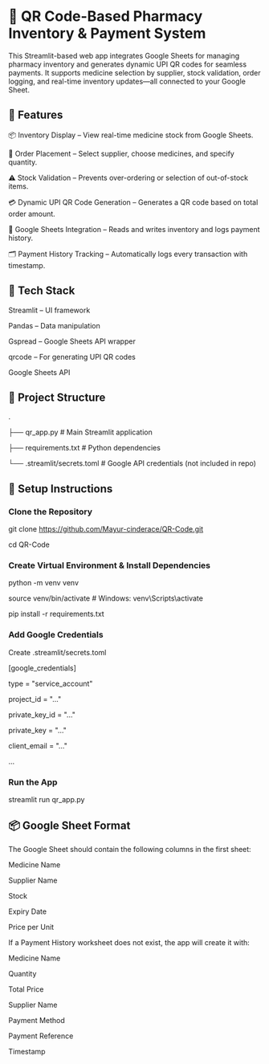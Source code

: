 # 💊 QR Code-Based Pharmacy Inventory & Payment System

This Streamlit-based web app integrates Google Sheets for managing pharmacy inventory and generates dynamic UPI QR codes for seamless payments. It supports medicine selection by supplier, stock validation, order logging, and real-time inventory updates—all connected to your Google Sheet.

## 🚀 Features

📦 Inventory Display – View real-time medicine stock from Google Sheets.

🧾 Order Placement – Select supplier, choose medicines, and specify quantity.

⚠️ Stock Validation – Prevents over-ordering or selection of out-of-stock items.

💳 Dynamic UPI QR Code Generation – Generates a QR code based on total order amount.

🧠 Google Sheets Integration – Reads and writes inventory and logs payment history.

🗂️ Payment History Tracking – Automatically logs every transaction with timestamp.

## 🧱 Tech Stack

Streamlit – UI framework

Pandas – Data manipulation

Gspread – Google Sheets API wrapper

qrcode – For generating UPI QR codes

Google Sheets API

## 📁 Project Structure
.

├── qr_app.py                # Main Streamlit application

├── requirements.txt         # Python dependencies

└── .streamlit/secrets.toml # Google API credentials (not included in repo)

## 🔧 Setup Instructions

### Clone the Repository
git clone https://github.com/Mayur-cinderace/QR-Code.git

cd QR-Code

### Create Virtual Environment & Install Dependencies
python -m venv venv

source venv/bin/activate     # Windows: venv\Scripts\activate

pip install -r requirements.txt

### Add Google Credentials
Create .streamlit/secrets.toml

[google_credentials]

type = "service_account"

project_id = "..."

private_key_id = "..."

private_key = "..."

client_email = "..."

...

### Run the App

streamlit run qr_app.py

## 📦 Google Sheet Format

The Google Sheet should contain the following columns in the first sheet:

Medicine Name

Supplier Name

Stock

Expiry Date

Price per Unit

If a Payment History worksheet does not exist, the app will create it with:

Medicine Name

Quantity

Total Price

Supplier Name

Payment Method

Payment Reference

Timestamp
